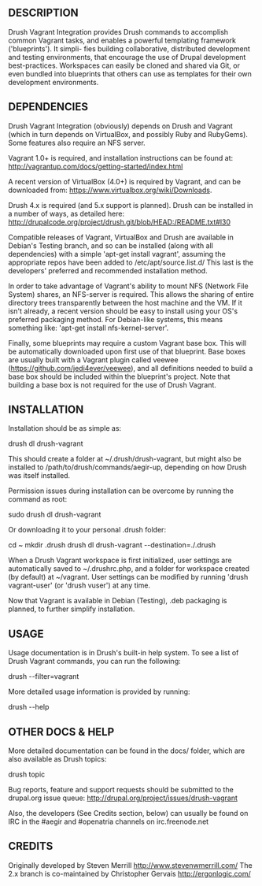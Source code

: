 DESCRIPTION
-----------

Drush Vagrant Integration provides Drush commands to accomplish common Vagrant
tasks, and enables a powerful templating framework ('blueprints'). It simpli-
fies building collaborative, distributed development and testing environments,
that encourage the use of Drupal development best-practices. Workspaces can
easily be cloned and shared via Git, or even bundled into blueprints that
others can use as templates for their own development environments.


DEPENDENCIES
------------

Drush Vagrant Integration (obviously) depends on Drush and Vagrant (which in
turn depends on VirtualBox, and possibly Ruby and RubyGems). Some features also
require an NFS server.

Vagrant 1.0+ is required, and installation instructions can be found at:
http://vagrantup.com/docs/getting-started/index.html

A recent version of VirtualBox (4.0+) is required by Vagrant, and can be
downloaded from: https://www.virtualbox.org/wiki/Downloads.

Drush 4.x is required (and 5.x support is planned). Drush can be installed in a
number of ways, as detailed here:
http://drupalcode.org/project/drush.git/blob/HEAD:/README.txt#l30

Compatible releases of Vagrant, VirtualBox and Drush are available in Debian's
Testing branch, and so can be installed (along with all dependencies) with a
simple 'apt-get install vagrant', assuming the appropriate repos have been
added to /etc/apt/source.list.d/ This last is the developers' preferred and
recommended installation method.

In order to take advantage of Vagrant's ability to mount NFS (Network File
System) shares, an NFS-server is required. This allows the sharing of entire
directory trees transparently between the host machine and the VM. If it isn't
already, a recent version should be easy to install using your OS's preferred
packaging method. For Debian-like systems, this means something like: 'apt-get
install nfs-kernel-server'.

Finally, some blueprints may require a custom Vagrant base box. This will be
automatically downloaded upon first use of that blueprint. Base boxes are
usually built with a Vagrant plugin called veewee (https://github.com/jedi4ever/veewee),
and all definitions needed to build a base box should be included within the
blueprint's project. Note that building a base box is not required for the use
of Drush Vagrant.


INSTALLATION
------------

Installation should be as simple as:

  drush dl drush-vagrant

This should create a folder at ~/.drush/drush-vagrant, but might also be
installed to /path/to/drush/commands/aegir-up, depending on how Drush was
itself installed.

Permission issues during installation can be overcome by running the command as
root:

  sudo drush dl drush-vagrant

Or downloading it to your personal .drush folder:

  cd ~
  mkdir .drush
  drush dl drush-vagrant --destination=./.drush

When a Drush Vagrant workspace is first initialized, user settings are
automatically saved to ~/.drushrc.php, and a folder for workspace created (by
default) at ~/vagrant. User settings can be modified by running 'drush
vagrant-user' (or 'drush vuser') at any time.

Now that Vagrant is available in Debian (Testing), .deb packaging is planned,
to further simplify installation.


USAGE
-----

Usage documentation is in Drush's built-in help system. To see a list of
Drush Vagrant commands, you can run the following:

  drush --filter=vagrant

More detailed usage information is provided by running:

  drush <command> --help


OTHER DOCS & HELP
-----------------

More detailed documentation can be found in the docs/ folder, which are also
available as Drush topics:

  drush topic

Bug reports, feature and support requests should be submitted to the drupal.org
issue queue: http://drupal.org/project/issues/drush-vagrant

Also, the developers (See Credits section, below) can usually be found on IRC
in the #aegir and #openatria channels on irc.freenode.net


CREDITS
-------

Originally developed by Steven Merrill <http://www.stevenwmerrill.com/>
The 2.x branch is co-maintained by Christopher Gervais <http://ergonlogic.com/>

